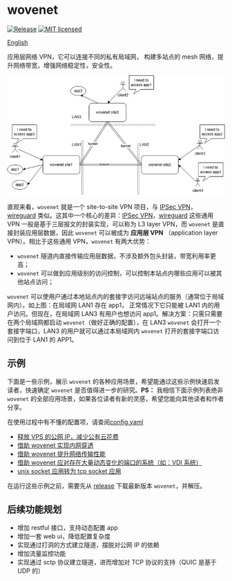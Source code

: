 # wovenet

[![Release][1]][2] [![MIT licensed][3]][4]

[1]: https://img.shields.io/github/v/release/kungze/wovenet?color=orange
[2]: https://github.com/kungze/wovenet/releases/latest
[3]: https://img.shields.io/github/license/kungze/wovenet
[4]: LICENSE

[English](./README.md)

应用层网络 VPN，它可以连接不同的私有局域网， 构建多站点的 mesh 网络，提升网络带宽，增强网络稳定性，安全性。

![wovenet topology](./wovenet.png)

直观来看，`wovenet` 就是一个 site-to-site VPN 项目，与 [IPSec VPN](https://en.wikipedia.org/wiki/IPsec)，[wireguard](https://www.wireguard.com/) 类似。这其中一个核心的差异：[IPSec VPN](https://en.wikipedia.org/wiki/IPsec)，[wireguard](https://www.wireguard.com/) 这些通用 VPN 一般是基于三层报文的封装实现，可以称为 L3 layer VPN，而 `wovenet` 是直接封装应用层数据，因此 `wovenet` 可以被成为 **应用层 VPN** （application layer VPN）。相比于这些通用 VPN，`wovenet` 有两大优势：

* `wovenet` 隧道内直接传输应用层数据，不涉及额外包头封装，带宽利用率更高；
* `wovenet` 可以做到应用级别的访问控制，可以控制本站点内哪些应用可以被其他站点访问；

`wovenet` 可以使用户通过本地站点内的套接字访问远端站点的服务（通常位于局域网内）。如上图：在局域网 LAN1 存在 app1， 正常情况下它只能被 LAN1 内的用户访问。但现在，在局域网 LAN3 有用户也想访问 app1。解决方案：只需只需要在两个局域网都启动 `wovenet`（做好正确的配置），在 LAN3 `wovenet` 会打开一个套接字端口，LAN3 的用户就可以通过本局域网内 `wovenet` 打开的套接字端口访问到位于 LAN1 的 APP1。

## 示例

下面是一些示例，展示 `wovenet` 的各种应用场景，希望能通过这些示例快速启发读者，快速确定 `wovenet` 是否值得进一步的研究。**PS：** 我相信下面示例列表绝非 `wovenet` 的全部应用场景，如果各位读者有新的灵感，希望您能向其他读者和作者分享。

在使用过程中有不懂的配置项，请查阅[config.yaml](./config.yaml)

* [释放 VPS 的公网 IP，减少公有云花费](./examples/release-public-ip/README_zh.md)
* [借助 wovenet 实现内网穿透](./examples/reverse-proxy/README_zh.md)
* [借助 wovenet 提升网络传输性能](./examples/network-preformance/README_zh.md)
* [借助 wovenet 应对存在大量动态变化的端口的系统（如：VDI 系统）](./examples/multiple-port/README_zh.md)
* [unix socket 应用转为 tcp socket 应用](./examples/convert-unix-to-tcp/README_zh.md)

在运行这些示例之前，需要先从 [release](https://github.com/kungze/wovenet/releases) 下载最新版本 `wovenet`，并解压。

## 后续功能规划

* 增加 restful 接口，支持动态配置 app
* 增加一套 web ui，降低配置复杂度
* 实现通过打洞的方式建立隧道，摆脱对公网 IP 的依赖
* 增加流量监控功能
* 实现通过 sctp 协议建立隧道，进而增加对 TCP 协议的支持（QUIC 是基于 UDP 的）
